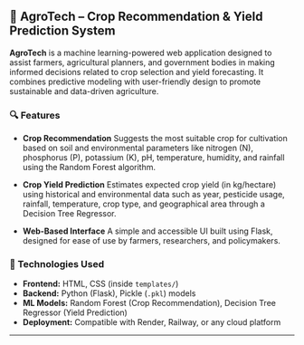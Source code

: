 
## 🌾 AgroTech – Crop Recommendation & Yield Prediction System

**AgroTech** is a machine learning-powered web application designed to assist farmers, agricultural planners, and government bodies in making informed decisions related to crop selection and yield forecasting. It combines predictive modeling with user-friendly design to promote sustainable and data-driven agriculture.

### 🔍 Features

* **Crop Recommendation**
  Suggests the most suitable crop for cultivation based on soil and environmental parameters like nitrogen (N), phosphorus (P), potassium (K), pH, temperature, humidity, and rainfall using the Random Forest algorithm.

* **Crop Yield Prediction**
  Estimates expected crop yield (in kg/hectare) using historical and environmental data such as year, pesticide usage, rainfall, temperature, crop type, and geographical area through a Decision Tree Regressor.

* **Web-Based Interface**
  A simple and accessible UI built using Flask, designed for ease of use by farmers, researchers, and policymakers.

### 📌 Technologies Used

* **Frontend:** HTML, CSS (inside `templates/`)
* **Backend:** Python (Flask), Pickle (`.pkl`) models
* **ML Models:** Random Forest (Crop Recommendation), Decision Tree Regressor (Yield Prediction)
* **Deployment:** Compatible with Render, Railway, or any cloud platform

---

